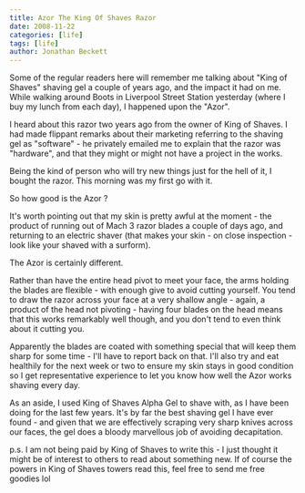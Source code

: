 ```yaml
---
title: Azor The King Of Shaves Razor
date: 2008-11-22
categories: [life]
tags: [life]
author: Jonathan Beckett
---
```


Some of the regular readers here will remember me talking about "King of Shaves" shaving gel a couple of years ago, and the impact it had on me. While walking around Boots in Liverpool Street Station yesterday (where I buy my lunch from each day), I happened upon the "Azor".

I heard about this razor two years ago from the owner of King of Shaves. I had made flippant remarks about their marketing referring to the shaving gel as "software" - he privately emailed me to explain that the razor was "hardware", and that they might or might not have a project in the works.

Being the kind of person who will try new things just for the hell of it, I bought the razor. This morning was my first go with it.

So how good is the Azor ?

It's worth pointing out that my skin is pretty awful at the moment - the product of running out of Mach 3 razor blades a couple of days ago, and returning to an electric shaver (that makes your skin - on close inspection - look like your shaved with a surform).

The Azor is certainly different.

Rather than have the entire head pivot to meet your face, the arms holding the blades are flexible - with enough give to avoid cutting yourself. You tend to draw the razor across your face at a very shallow angle - again, a product of the head not pivoting - having four blades on the head means that this works remarkably well though, and you don't tend to even think about it cutting you.

Apparently the blades are coated with something special that will keep them sharp for some time - I'll have to report back on that. I'll also try and eat healthily for the next week or two to ensure my skin stays in good condition so I get representative experience to let you know how well the Azor works shaving every day.

As an aside, I used King of Shaves Alpha Gel to shave with, as I have been doing for the last few years. It's by far the best shaving gel I have ever found - and given that we are effectively scraping very sharp knives across our faces, the gel does a bloody marvellous job of avoiding decapitation.

p.s. I am not being paid by King of Shaves to write this - I just thought it might be of interest to others to read about something new. If of course the powers in King of Shaves towers read this, feel free to send me free goodies lol